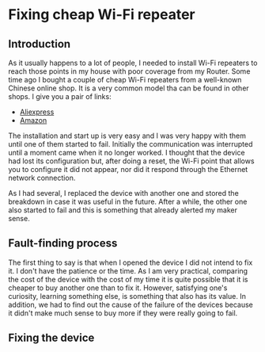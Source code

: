 # Fixing cheap Wi-Fi repeater
## Introduction
As it usually happens to a lot of people,  I needed to install  Wi-Fi repeaters to reach those points in my house with poor coverage from my Router. Some time ago I bought a couple of cheap Wi-Fi repeaters from a well-known Chinese online shop. It is a very common model tha can be found in other shops. I give you a pair of links:

- <a href="https://es.aliexpress.com/item/32951118473.html">Aliexpress</a>
- <a href="https://www.amazon.es/Amplificador-Repetidor-Extensor-inal%C3%A1mbrico-integradas/dp/B082D5VHPT">Amazon</a>

The installation and start up is very easy and I was very happy with them until one of them started to fail. Initially the communication was interrupted until a moment came when it no longer worked. I thought that the device had lost its configuration but, after doing a reset, the Wi-Fi point that allows you to configure it did not appear, nor did it respond through the Ethernet network connection.

As I had several, I replaced the device with another one and stored the breakdown in case it was useful in the future. After a while, the other one also started to fail and this is something that already alerted my maker sense.

## Fault-finding process
The first thing to say is that when I opened the device I did not intend to fix it. I don't have the patience or the time. As I am very practical, comparing the cost of the device with the cost of my time it is quite possible that it is cheaper to buy another one than to fix it. 
However, satisfying one's curiosity, learning something else, is something that also has its value. In addition, we had to find out the cause of the failure of the devices because it didn't make much sense to buy more if they were really going to fail.

## Fixing the device


